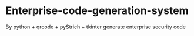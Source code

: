 # Enterprise-code-generation-system
By python + qrcode + pyStrich + tkinter generate enterprise security code
